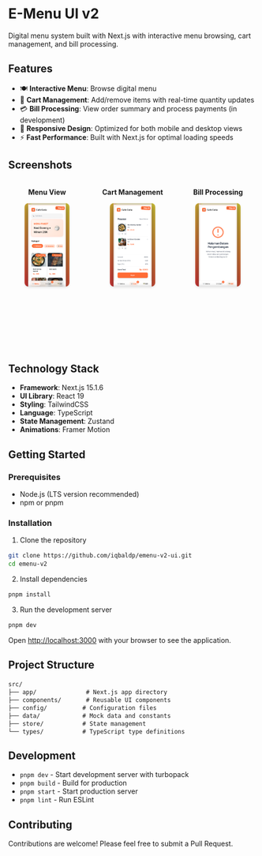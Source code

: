 # E-Menu UI v2

Digital menu system built with Next.js with interactive menu browsing, cart management, and bill processing.

## Features

- 🍽️ **Interactive Menu**: Browse digital menu
- 🛒 **Cart Management**: Add/remove items with real-time quantity updates
- 💳 **Bill Processing**: View order summary and process payments (in development)
- 📱 **Responsive Design**: Optimized for both mobile and desktop views
- ⚡ **Fast Performance**: Built with Next.js for optimal loading speeds

## Screenshots

<div style="display: grid; grid-template-columns: repeat(3, 1fr); gap: 16px; margin: 20px 0;">
  <div style="text-align: center;">
    <p><strong>Menu View</strong></p>
    <img src="./public/screenshots/menu-view.png" alt="Menu Interface" style="height: 50%; object-fit: cover; border-radius: 8px; box-shadow: 0 2px 4px rgba(0,0,0,0.1);">
  </div>
  <div style="text-align: center;">
    <p><strong>Cart Management</strong></p>
    <img src="./public/screenshots/cart-view.png" alt="Cart Interface" style="height: 50%; object-fit: cover; border-radius: 8px; box-shadow: 0 2px 4px rgba(0,0,0,0.1);">
  </div>
  <div style="text-align: center;">
    <p><strong>Bill Processing</strong></p>
    <img src="./public/screenshots/bill-view.png" alt="Bill Interface" style="height: 50%; object-fit: cover; border-radius: 8px; box-shadow: 0 2px 4px rgba(0,0,0,0.1);">
  </div>
</div>

## Technology Stack

- **Framework**: Next.js 15.1.6
- **UI Library**: React 19
- **Styling**: TailwindCSS
- **Language**: TypeScript
- **State Management**: Zustand
- **Animations**: Framer Motion

## Getting Started

### Prerequisites

- Node.js (LTS version recommended)
- npm or pnpm

### Installation

1. Clone the repository
```bash
git clone https://github.com/iqbaldp/emenu-v2-ui.git
cd emenu-v2
```

2. Install dependencies
```bash
pnpm install
```

3. Run the development server
```bash
pnpm dev
```

Open [http://localhost:3000](http://localhost:3000) with your browser to see the application.

## Project Structure

```
src/
├── app/              # Next.js app directory
├── components/       # Reusable UI components
├── config/          # Configuration files
├── data/            # Mock data and constants
├── store/           # State management
└── types/           # TypeScript type definitions
```

## Development

- `pnpm dev` - Start development server with turbopack
- `pnpm build` - Build for production
- `pnpm start` - Start production server
- `pnpm lint` - Run ESLint

## Contributing

Contributions are welcome! Please feel free to submit a Pull Request.
